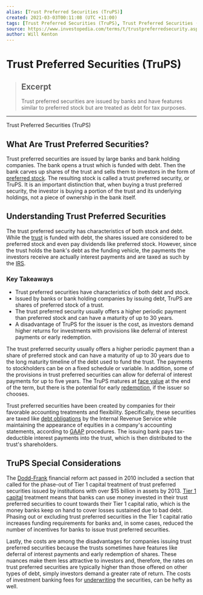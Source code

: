 ```yaml
---
alias: [Trust Preferred Securities (TruPS)]
created: 2021-03-03T00:11:08 (UTC +11:00)
tags: [Trust Preferred Securities (TruPS), Trust Preferred Securities (TruPS)]
source: https://www.investopedia.com/terms/t/trustpreferredsecurity.asp
author: Will Kenton
---
```


# Trust Preferred Securities (TruPS)

> ## Excerpt
> Trust preferred securities are issued by banks and have features similar to preferred stock but are treated as debt for tax purposes.

---

Trust Preferred Securities (TruPS)
## What Are Trust Preferred Securities?

Trust preferred securities are issued by large banks and bank holding companies. The bank opens a trust which is funded with debt. Then the bank carves up shares of the trust and sells them to investors in the form of [preferred stock](https://www.investopedia.com/terms/p/preferredstock.asp). The resulting stock is called a trust preferred security, or TruPS. It is an important distinction that, when buying a trust preferred security, the investor is buying a portion of the trust and its underlying holdings, not a piece of ownership in the bank itself.

## Understanding Trust Preferred Securities

The trust preferred security has characteristics of both stock and debt. While the [trust](https://www.investopedia.com/terms/t/trust.asp) is funded with debt, the shares issued are considered to be preferred stock and even pay dividends like preferred stock. However, since the trust holds the bank's debt as the funding vehicle, the payments the investors receive are actually interest payments and are taxed as such by the [IRS](https://www.investopedia.com/terms/i/irs.asp).

### Key Takeaways

-   Trust preferred securities have characteristics of both debt and stock.
-   Issued by banks or bank holding companies by issuing debt, TruPS are shares of preferred stock of a trust.
-   The trust preferred security usually offers a higher periodic payment than preferred stock and can have a maturity of up to 30 years.
-   A disadvantage of TruPS for the issuer is the cost, as investors demand higher returns for investments with provisions like deferral of interest payments or early redemption.

The trust preferred security usually offers a higher periodic payment than a share of preferred stock and can have a maturity of up to 30 years due to the long maturity timeline of the debt used to fund the trust. The payments to stockholders can be on a fixed schedule or variable. In addition, some of the provisions in trust preferred securities can allow for deferral of interest payments for up to five years. The TruPS matures at [face value](https://www.investopedia.com/terms/f/facevalue.asp) at the end of the term, but there is the potential for early [redemption](https://www.investopedia.com/terms/r/redemption.asp), if the issuer so chooses.

Trust preferred securities have been created by companies for their favorable accounting treatments and flexibility. Specifically, these securities are taxed like [debt obligations](https://www.investopedia.com/terms/o/obligation.asp) by the Internal Revenue Service while maintaining the appearance of equities in a company's accounting statements, according to [GAAP](https://www.investopedia.com/terms/g/gaap.asp) procedures. The issuing bank pays tax-deductible interest payments into the trust, which is then distributed to the trust's shareholders.

## TruPS Special Considerations

The [Dodd-Frank](https://www.investopedia.com/terms/d/dodd-frank-financial-regulatory-reform-bill.asp) financial reform act passed in 2010 included a section that called for the phase-out of Tier 1 capital treatment of trust preferred securities issued by institutions with over $15 billion in assets by 2013. [Tier 1 capital](https://www.investopedia.com/terms/t/tier1capital.asp) treatment means that banks can use money invested in their trust preferred securities to count towards their Tier 1 capital ratio, which is the money banks keep on hand to cover losses sustained due to bad debt. Phasing out or excluding trust preferred securities in the Tier 1 capital ratio increases funding requirements for banks and, in some cases, reduced the number of incentives for banks to issue trust preferred securities.

Lastly, the costs are among the disadvantages for companies issuing trust preferred securities because the trusts sometimes have features like deferral of interest payments and early redemption of shares. These nuances make them less attractive to investors and, therefore, the rates on trust preferred securities are typically higher than those offered on other types of debt, simply investors demand a greater rate of return. The costs of investment banking fees for [underwriting](https://www.investopedia.com/terms/u/underwriting.asp) the securities, can be hefty as well.
